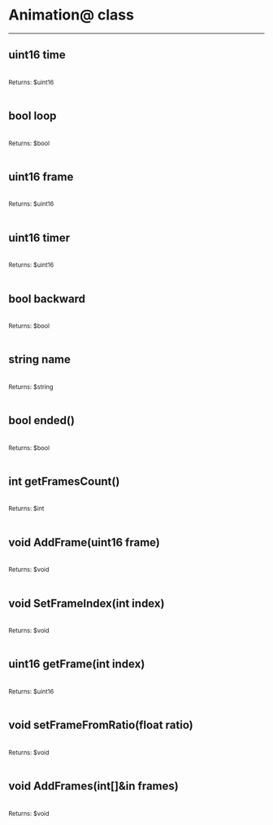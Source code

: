 # Animation@ class

---

## uint16 time

<br>
<small>Returns: $uint16 </small>

<br>
<br>

## bool loop

<br>
<small>Returns: $bool </small>

<br>
<br>

## uint16 frame

<br>
<small>Returns: $uint16 </small>

<br>
<br>

## uint16 timer

<br>
<small>Returns: $uint16 </small>

<br>
<br>

## bool backward

<br>
<small>Returns: $bool </small>

<br>
<br>

## string name

<br>
<small>Returns: $string </small>

<br>
<br>

## bool ended()

<br>
<small>Returns: $bool </small>

<br>
<br>

## int getFramesCount()

<br>
<small>Returns: $int </small>

<br>
<br>

## void AddFrame(uint16 frame)

<br>
<small>Returns: $void </small>

<br>
<br>

## void SetFrameIndex(int index)

<br>
<small>Returns: $void </small>

<br>
<br>

## uint16 getFrame(int index)

<br>
<small>Returns: $uint16 </small>

<br>
<br>

## void setFrameFromRatio(float ratio)

<br>
<small>Returns: $void </small>

<br>
<br>

## void AddFrames(int[]&in frames)

<br>
<small>Returns: $void </small>

<br>
<br>

